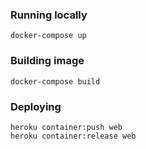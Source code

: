 ### Running locally

```shell
docker-compose up
```

### Building image

```shell
docker-compose build
```

### Deploying

```shell
heroku container:push web
heroku container:release web
```
